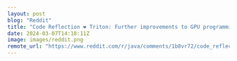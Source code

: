 ```yaml
---
layout: post
blog: "Reddit"
title: "Code Reflection ❤️ Triton: Further improvements to GPU programming in Java"
date: 2024-03-07T14:18:11Z
image: images/reddit.png
remote_url: "https://www.reddit.com/r/java/comments/1b8vr72/code_reflection_triton_further_improvements_to/"
---
```

